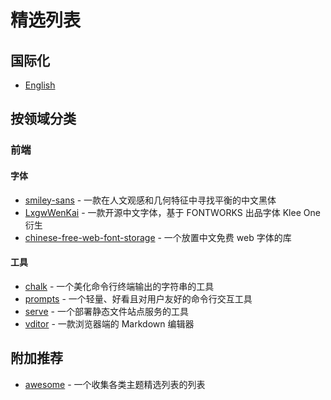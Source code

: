 # 精选列表

## 国际化

- [English](./README.md)

## 按领域分类

### 前端

#### 字体

- [smiley-sans](https://github.com/atelier-anchor/smiley-sans) - 一款在人文观感和几何特征中寻找平衡的中文黑体
- [LxgwWenKai](https://github.com/lxgw/LxgwWenKai) - 一款开源中文字体，基于 FONTWORKS 出品字体 Klee One 衍生
- [chinese-free-web-font-storage](https://github.com/KonghaYao/chinese-free-web-font-storage/tree/branch) - 一个放置中文免费 web 字体的库

#### 工具

- [chalk](https://github.com/chalk/chalk.git) - 一个美化命令行终端输出的字符串的工具
- [prompts](https://github.com/terkelg/prompts.git) - 一个轻量、好看且对用户友好的命令行交互工具
- [serve](https://github.com/vercel/serve.git) - 一个部署静态文件站点服务的工具
- [vditor](https://github.com/Vanessa219/vditor.git) - 一款浏览器端的 Markdown 编辑器

## 附加推荐

- [awesome](https://github.com/sindresorhus/awesome) - 一个收集各类主题精选列表的列表
